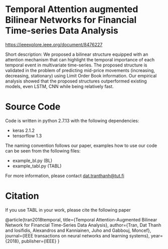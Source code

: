 # Temporal Attention augmented Bilinear Networks for Financial Time-series Data Analysis

https://ieeexplore.ieee.org/document/8476227

Short description: We proposed a bilinear structure equipped with an attention mechanism that can highlight the temporal importance of each temporal event in multivariate time-series. The proposed structure is validated in the problem of predicting mid-price movements (increasing, decreasing, stationary) using Limit Order Book information. Our empirical analysis showed that the proposed structures outperformed existing models, even LSTM, CNN while being relatively fast. 

# Source Code

Code is written in python 2.7.13 with the following dependencies: 
- keras 2.1.2
- tensorflow 1.3

The naming convention follows our paper, examples how to use our code can be seen from the following files:

- example_bl.py (BL)
- example_tabl.py (TABL)

For more information, please contact dat.tranthanh@tut.fi

# Citation

If you use TABL in your work, please cite the following paper

<prev>
@article{tran2018temporal,
  title={Temporal Attention-Augmented Bilinear Network for Financial Time-Series Data Analysis},
  author={Tran, Dat Thanh and Iosifidis, Alexandros and Kanniainen, Juho and Gabbouj, Moncef},
  journal={IEEE transactions on neural networks and learning systems},
  year={2018},
  publisher={IEEE}
}
</prev>
